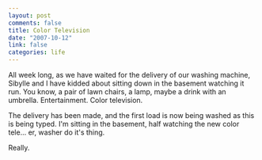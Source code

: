 ```yaml
--- 
layout: post
comments: false
title: Color Television
date: "2007-10-12"
link: false
categories: life
---
```

All week long, as we have waited for the delivery of our washing machine, Sibylle and I have kidded about sitting down in the basement watching it run.  You know, a pair of lawn chairs, a lamp, maybe a drink with an umbrella.  Entertainment.  Color television.

The delivery has been made, and the first load is now being washed as this is being typed.  I'm sitting in the basement, half watching the new color tele... er, washer do it's thing.

Really.
